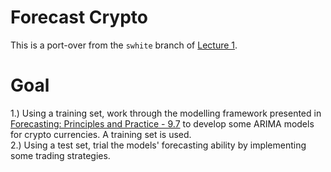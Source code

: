 # Forecast Crypto

This is a port-over from the `swhite` branch of [Lecture 1](https://gitlabstats-prd/StatsMethods/time-series-network/learning/arima-modelling/lecture-1/-/tree/swhite). 

# Goal

1.) Using a training set, work through the modelling framework presented in [Forecasting: Principles and Practice - 9.7](https://otexts.com/fpp3/arima-r.html) to develop some ARIMA models for crypto currencies.  A training set is used.  
2.) Using a test set, trial the models' forecasting ability by implementing some trading strategies.  
